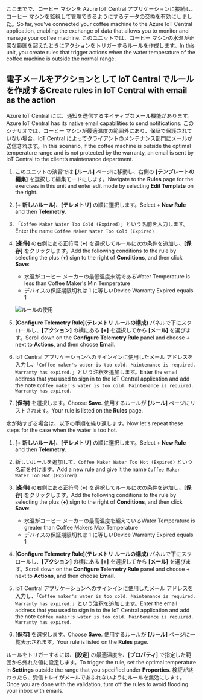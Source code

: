 <span data-ttu-id="88486-101">ここまでで、コーヒー マシンを Azure IoT Central アプリケーションに接続し、コーヒー マシンを監視して管理できるようにするデータの交換を有効にしました。</span><span class="sxs-lookup"><span data-stu-id="88486-101">So far, you've connected your coffee machine to the Azure IoT Central application, enabling the exchange of data that allows you to monitor and manage your coffee machine.</span></span> <span data-ttu-id="88486-102">このユニットでは、コーヒー マシンの水温が正常な範囲を超えたときにアクションをトリガーするルールを作成します。</span><span class="sxs-lookup"><span data-stu-id="88486-102">In this unit, you create rules that trigger actions when the water temperature of the coffee machine is outside the normal range.</span></span> 

## <a name="create-rules-in-iot-central-with-email-as-the-action"></a><span data-ttu-id="88486-103">電子メールをアクションとして IoT Central でルールを作成する</span><span class="sxs-lookup"><span data-stu-id="88486-103">Create rules in IoT Central with email as the action</span></span>

<span data-ttu-id="88486-104">Azure IoT Central には、通知を送信するネイティブなメール機能があります。</span><span class="sxs-lookup"><span data-stu-id="88486-104">Azure IoT Central has its native email capabilities to send notifications.</span></span> <span data-ttu-id="88486-105">このシナリオでは、コーヒー マシンが最適温度の範囲外にあり、保証で保護されていない場合、IoT Central によってクライアントのメンテナンス部門にメールが送信されます。</span><span class="sxs-lookup"><span data-stu-id="88486-105">In this scenario, if the coffee machine is outside the optimal temperature range and is not protected by the warranty, an email is sent by IoT Central to the client’s maintenance department.</span></span>

1. <span data-ttu-id="88486-106">このユニットの演習では **[ルール]** ページに移動し、右側の **[テンプレートの編集]** を選択して編集モードにします。</span><span class="sxs-lookup"><span data-stu-id="88486-106">Navigate to the **Rules** page for the exercises in this unit and enter edit mode by selecting **Edit Template** on the right.</span></span> 
1. <span data-ttu-id="88486-107">**[+ 新しいルール]**、**[テレメトリ]** の順に選択します。</span><span class="sxs-lookup"><span data-stu-id="88486-107">Select **+ New Rule** and then **Telemetry**.</span></span> 

1. <span data-ttu-id="88486-108">「`Coffee Maker Water Too Cold (Expired)`」という名前を入力します。</span><span class="sxs-lookup"><span data-stu-id="88486-108">Enter the name `Coffee Maker Water Too Cold (Expired)`</span></span>

1. <span data-ttu-id="88486-109">**[条件]** の右側にある正符号 (**+**) を選択してルールに次の条件を追加し、**[保存]** をクリックします。</span><span class="sxs-lookup"><span data-stu-id="88486-109">Add the following conditions to the rule by selecting the plus (**+**) sign to the right of **Conditions**, and then click **Save**:</span></span>      
    - <span data-ttu-id="88486-110">水温がコーヒー メーカーの最低温度未満である</span><span class="sxs-lookup"><span data-stu-id="88486-110">Water Temperature is less than Coffee Maker's Min Temperature</span></span>
    - <span data-ttu-id="88486-111">デバイスの保証期限切れは 1 に等しい</span><span class="sxs-lookup"><span data-stu-id="88486-111">Device Warranty Expired equals 1</span></span>

    ![ルールの使用](../media/5-flow-a.png)

1. <span data-ttu-id="88486-113">**[Configure Telemetry Rule]\(テレメトリ ルールの構成\)** パネルで下にスクロールし、**[アクション]** の横にある **[+]** を選択してから **[メール]** を選びます。</span><span class="sxs-lookup"><span data-stu-id="88486-113">Scroll down on the **Configure Telemetry Rule** panel and choose **+** next to **Actions**, and then choose **Email**.</span></span>

1. <span data-ttu-id="88486-114">IoT Central アプリケーションへのサインインに使用したメール アドレスを入力し、「`Coffee maker's water is too cold. Maintenance is required.  Warranty has expired.`」という注釈を追加します。</span><span class="sxs-lookup"><span data-stu-id="88486-114">Enter the email address that you used to sign in to the IoT Central application and add the note `Coffee maker's water is too cold. Maintenance is required.  Warranty has expired.`</span></span>

1. <span data-ttu-id="88486-115">**[保存]** を選択します。</span><span class="sxs-lookup"><span data-stu-id="88486-115">Choose **Save**.</span></span> <span data-ttu-id="88486-116">使用するルールが **[ルール]** ページにリストされます。</span><span class="sxs-lookup"><span data-stu-id="88486-116">Your rule is listed on the **Rules** page.</span></span>

<span data-ttu-id="88486-117">水が熱すぎる場合は、以下の手順を繰り返します。</span><span class="sxs-lookup"><span data-stu-id="88486-117">Now let's repeat these steps for the case when the water is too hot.</span></span> 

1. <span data-ttu-id="88486-118">**[+ 新しいルール]**、**[テレメトリ]** の順に選択します。</span><span class="sxs-lookup"><span data-stu-id="88486-118">Select **+ New Rule** and then **Telemetry**.</span></span>

1. <span data-ttu-id="88486-119">新しいルールを追加して、`Coffee Maker Water Too Hot (Expired)` という名前を付けます。</span><span class="sxs-lookup"><span data-stu-id="88486-119">Add a new rule and give it the name `Coffee Maker Water Too Hot (Expired)`</span></span>

1. <span data-ttu-id="88486-120">**[条件]** の右側にある正符号 (**+**) を選択してルールに次の条件を追加し、**[保存]** をクリックします。</span><span class="sxs-lookup"><span data-stu-id="88486-120">Add the following conditions to the rule by selecting the plus (**+**) sign to the right of **Conditions**, and then click **Save**:</span></span>      
    - <span data-ttu-id="88486-121">水温がコーヒー メーカーの最高温度を超えている</span><span class="sxs-lookup"><span data-stu-id="88486-121">Water Temperature is greater than Coffee Makers Max Temperature</span></span>
    - <span data-ttu-id="88486-122">デバイスの保証期限切れは 1 に等しい</span><span class="sxs-lookup"><span data-stu-id="88486-122">Device Warranty Expired equals 1</span></span>

1. <span data-ttu-id="88486-123">**[Configure Telemetry Rule]\(テレメトリ ルールの構成\)** パネルで下にスクロールし、**[アクション]** の横にある **[+]** を選択してから **[メール]** を選びます。</span><span class="sxs-lookup"><span data-stu-id="88486-123">Scroll down on the **Configure Telemetry Rule** panel and choose **+** next to **Actions**, and then choose **Email**.</span></span>

1. <span data-ttu-id="88486-124">IoT Central アプリケーションへのサインインに使用したメール アドレスを入力し、「`Coffee maker's water is too cold. Maintenance is required.  Warranty has expired.`」という注釈を追加します。</span><span class="sxs-lookup"><span data-stu-id="88486-124">Enter the email address that you used to sign in to the IoT Central application and add the note `Coffee maker's water is too cold. Maintenance is required.  Warranty has expired.`</span></span>

1. <span data-ttu-id="88486-125">**[保存]** を選択します。</span><span class="sxs-lookup"><span data-stu-id="88486-125">Choose **Save**.</span></span> <span data-ttu-id="88486-126">使用するルールが **[ルール]** ページに一覧表示されます。</span><span class="sxs-lookup"><span data-stu-id="88486-126">Your rule is listed on the **Rules** page.</span></span>

<span data-ttu-id="88486-127">ルールをトリガーするには、**[設定]** の最適温度を、**[プロパティ]** で指定した範囲から外れた値に設定します。</span><span class="sxs-lookup"><span data-stu-id="88486-127">To trigger the rule, set the optimal temperature in **Settings** outside the range that you specified under **Properties**.</span></span> <span data-ttu-id="88486-128">検証が終わったら、受信トレイがメールであふれないようにルールを無効にします。</span><span class="sxs-lookup"><span data-stu-id="88486-128">Once you are done with the validation, turn off the rules to avoid flooding your inbox with emails.</span></span>